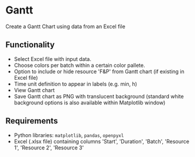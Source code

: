 # Gantt
Create a Gantt Chart using data from an Excel file

## Functionality

- Select Excel file with input data.
- Choose colors per batch within a certain color pallete.
- Option to include or hide resource 'F&P' from Gantt chart (if existing in Excel file)
- Time unit definition to appear in labels (e.g. min, h)
- View Gantt chart
- Save Gantt chart as PNG with translucent background (standard white background options is also available within Matplotlib window)

## Requirements

- Python libraries: `matplotlib`, `pandas`, `openpyxl`
- Excel (.xlsx file) containing columns 'Start', 'Duration', 'Batch', 'Resource 1', 'Resource 2', 'Resource 3'
